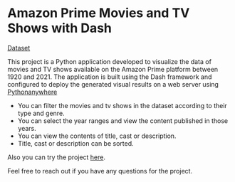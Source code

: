 # Amazon Prime Movies and TV Shows with Dash

[Dataset](https://www.kaggle.com/datasets/shivamb/amazon-prime-movies-and-tv-shows)

This project is a Python application developed to visualize the data of movies and TV shows available on the Amazon Prime platform between 1920 and 2021. 
The application is built using the Dash framework and configured to deploy the generated visual results on a web server using [Pythonanywhere](https://www.pythonanywhere.com/)

- You can filter the movies and tv shows in the dataset according to their type and genre.
- You can select the year ranges and view the content published in those years.
- You can view the contents of title, cast or description.
- Title, cast or description can be sorted.

Also you can try the project [here](https://busekcoban.pythonanywhere.com/).

Feel free to reach out if you have any questions for the project.
